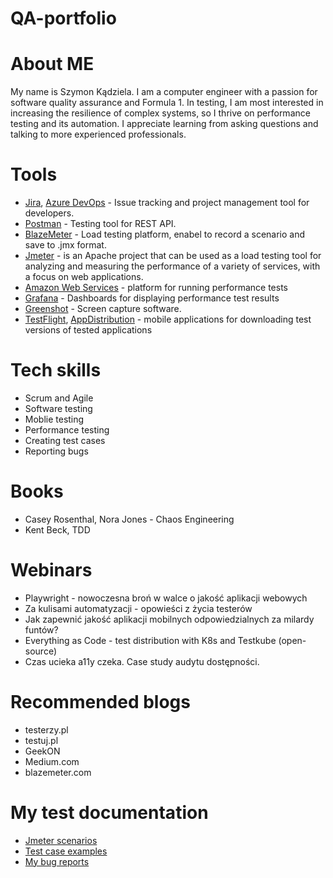 # QA-portfolio

# About ME
 My name is Szymon Kądziela. I am a computer engineer with a passion for software quality assurance and Formula 1. In testing, I am most interested in increasing the resilience of complex systems, so I thrive on performance testing and its automation. I appreciate learning from asking questions and talking to more experienced professionals. 

# Tools 
 * [Jira](https://www.atlassian.com/software/jira), [Azure DevOps](https://azure.microsoft.com/en-us/products/devops) - Issue tracking and project management tool for developers.
 * [Postman](https://www.postman.com) - Testing tool for REST API.
 * [BlazeMeter](https://www.blazemeter.com) - Load testing platform, enabel to record a scenario and save to .jmx format.
 * [Jmeter](https://jmeter.apache.org) - is an Apache project that can be used as a load testing tool for analyzing and measuring the performance of a variety of services, with a focus on web applications.
 * [Amazon Web Services](https://aws.amazon.com/free/?all-free-tier.sort-by=item.additionalFields.SortRank&all-free-tier.sort-order=asc&awsf.Free%20Tier%20Types=*all&awsf.Free%20Tier%20Categories=categories%23compute&trk=d61d379a-1c91-4913-a735-615e397fbb91&sc_channel=ps&ef_id=CjwKCAjw9cCyBhBzEiwAJTUWNTk27pf3QJmGFPVHGIkXefOPMwg-L9KUmmZWIzd4O1GCpN_NGN5wOBoCe78QAvD_BwE:G:s&s_kwcid=AL!4422!3!645251220188!e!!g!!amazon%20cloud!19579892539!148952139527&gclid=CjwKCAjw9cCyBhBzEiwAJTUWNTk27pf3QJmGFPVHGIkXefOPMwg-L9KUmmZWIzd4O1GCpN_NGN5wOBoCe78QAvD_BwE) - platform for running performance tests
 * [Grafana](https://grafana.com) - Dashboards for displaying performance test results
 * [Greenshot](https://getgreenshot.org) - Screen capture software.
 * [TestFlight](https://developer.apple.com/testflight/), [AppDistribution](https://firebase.google.com/docs/app-distribution/android/distribute-cli) - mobile applications for downloading test versions of tested applications

# Tech skills
  * Scrum and Agile
  * Software testing
  * Moblie testing
  * Performance testing
  * Creating test cases
  * Reporting bugs

# Books
  * Casey Rosenthal, Nora Jones - Chaos Engineering
  * Kent Beck, TDD

# Webinars
  * Playwright - nowoczesna broń w walce o jakość aplikacji webowych
  * Za kulisami automatyzacji - opowieści z życia testerów
  * Jak zapewnić jakość aplikacji mobilnych odpowiedzialnych za milardy funtów?
  * Everything as Code - test distribution with K8s and Testkube (open-source)
  * Czas ucieka a11y czeka. Case study audytu dostępności.

# Recommended blogs
 * testerzy.pl
 * testuj.pl
 * GeekON
 * Medium.com
 * blazemeter.com


# My test documentation
  * [Jmeter scenarios](https://drive.google.com/drive/folders/1VbUA1_9pryvsHHpIEj2FlRLlAC1vx6Ze?usp=sharing)
  * [Test case examples](https://drive.google.com/drive/folders/1ykFjk_OkK3DIp8_4enfjkPLpGkGjK1cD?usp=sharing)
  * [My bug reports](https://drive.google.com/drive/folders/1wLKdpWsHUT1lipvfICXlMR8ol1oMqG0S?usp=sharing)
